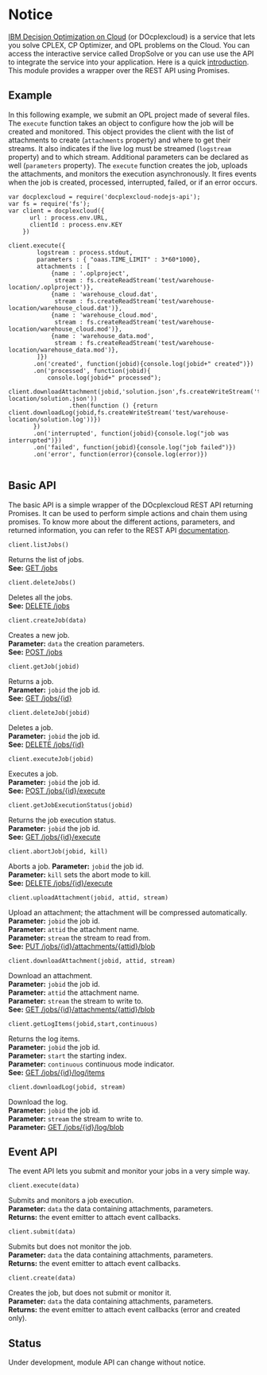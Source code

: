 # Notice


[IBM Decision Optimization on Cloud](http://www.ibm.com/software/analytics/docloud/) (or DOcplexcloud) is a service that lets you solve CPLEX, CP Optimizer, and OPL problems on the Cloud. You can access the interactive service called DropSolve or you can use use the API to integrate the service into your application. Here is a quick [introduction](http://developer.ibm.com/docloud/documentation/decision-optimization-on-cloud/). This module provides a wrapper over the REST API using Promises.

Example
-------

In this following example, we submit an OPL project made of several files. The `execute` function takes an object to configure how the job will
be created and monitored. This object provides the client with the list of attachments to create (`attachments` property) and where to get their streams. It also 
indicates if the live log must be streamed (`logstream` property) and to which stream. Additional parameters can be declared as well (`parameters` property).
The `execute` function creates the job, uploads the attachments, and monitors the execution asynchronously. It fires events when the job is created, processed, interrupted, failed, or if an error occurs. 

```
var docplexcloud = require('docplexcloud-nodejs-api');
var fs = require('fs');
var client = docplexcloud({
	  url : process.env.URL,
	  clientId : process.env.KEY
	})
	
client.execute({
		logstream : process.stdout,
		parameters : { "oaas.TIME_LIMIT" : 3*60*1000},
		attachments : [
	        {name : '.oplproject', 
	    	 stream : fs.createReadStream('test/warehouse-location/.oplproject')},
	        {name : 'warehouse_cloud.dat', 
		     stream : fs.createReadStream('test/warehouse-location/warehouse_cloud.dat')},
		    {name : 'warehouse_cloud.mod', 
			 stream : fs.createReadStream('test/warehouse-location/warehouse_cloud.mod')},
			{name : 'warehouse_data.mod', 
			 stream : fs.createReadStream('test/warehouse-location/warehouse_data.mod')},
	    ]})
	   .on('created', function(jobid){console.log(jobid+" created")})
	   .on('processed', function(jobid){
		   console.log(jobid+" processed");
		   client.downloadAttachment(jobid,'solution.json',fs.createWriteStream('test/warehouse-location/solution.json'))
		         .then(function () {return client.downloadLog(jobid,fs.createWriteStream('test/warehouse-location/solution.log'))})
	   })
	   .on('interrupted', function(jobid){console.log("job was interrupted")})
	   .on('failed', function(jobid){console.log("job failed")})
	   .on('error', function(error){console.log(error)})
	   		
```

Basic API
---------

The basic API is a simple wrapper of the DOcplexcloud REST API returning Promises. It can be used to perform simple actions and chain them using promises. To know more about the different actions, parameters, and returned information, you can refer to the REST API [documentation](https://api-swagger-oaas.docloud.ibmcloud.com/api_swagger/).

```
client.listJobs()
```
Returns the list of jobs.  
**See:** [GET /jobs](https://api-swagger-oaas.docloud.ibmcloud.com/api_swagger/#!/jobs/getJobs)
   
```
client.deleteJobs()
```
Deletes all the jobs.  
**See:** [DELETE /jobs](https://api-swagger-oaas.docloud.ibmcloud.com/api_swagger/#!/jobs/deleteJobs)

```
client.createJob(data)
```
Creates a new job.  
**Parameter:** `data` the creation parameters.  
**See:** [POST /jobs](https://api-swagger-oaas.docloud.ibmcloud.com/api_swagger/#!/jobs/createJob)
 
```
client.getJob(jobid)
```
Returns a job.  
**Parameter:** `jobid` the job id.  
**See:** [GET /jobs/{id}](https://api-swagger-oaas.docloud.ibmcloud.com/api_swagger/#!/jobs/getJob)
 
```
client.deleteJob(jobid)
```
Deletes a job.  
**Parameter:** `jobid` the job id.  
**See:** [DELETE /jobs/{id}](https://api-swagger-oaas.docloud.ibmcloud.com/api_swagger/#!/jobs/deleteJob)

```
client.executeJob(jobid)
```
Executes a job.  
**Parameter:** `jobid` the job id.  
**See:** [POST /jobs/{id}/execute](https://api-swagger-oaas.docloud.ibmcloud.com/api_swagger/#!/jobs/startJob)
 
```
client.getJobExecutionStatus(jobid)
```
Returns the job execution status.  
**Parameter:** `jobid` the job id.  
**See:** [GET /jobs/{id}/execute](https://api-swagger-oaas.docloud.ibmcloud.com/api_swagger/#!/jobs/getJobStatus)

```
client.abortJob(jobid, kill)
```
Aborts a job. 
**Parameter:** `jobid` the job id.  
**Parameter:** `kill` sets the abort mode to kill.  
**See:** [DELETE /jobs/{id}/execute](https://api-swagger-oaas.docloud.ibmcloud.com/api_swagger/#!/jobs/abortJob)
  
```
client.uploadAttachment(jobid, attid, stream)
```
Upload an attachment; the attachment will be compressed automatically.  
**Parameter:** `jobid` the job id.  
**Parameter:** `attid` the attachment name.  
**Parameter:** `stream` the stream to read from.  
**See:** [PUT /jobs/{id}/attachments/{attid}/blob](https://api-swagger-oaas.docloud.ibmcloud.com/api_swagger/#!/jobs/uploadJobAttachment)

```
client.downloadAttachment(jobid, attid, stream)
```
Download an attachment.  
**Parameter:** `jobid` the job id.  
**Parameter:** `attid` the attachment name.  
**Parameter:** `stream` the stream to write to.  
**See:** [GET /jobs/{id}/attachments/{attid}/blob](https://api-swagger-oaas.docloud.ibmcloud.com/api_swagger/#!/jobs/downloadJobAttachment)

``` 
client.getLogItems(jobid,start,continuous) 
```
Returns the log items.  
**Parameter:** `jobid` the job id.  
**Parameter:** `start` the starting index.  
**Parameter:** `continuous` continuous mode indicator.  
**See:** [GET /jobs/{id}/log/items](https://api-swagger-oaas.docloud.ibmcloud.com/api_swagger/#!/jobs/getJobLogItems)

```
client.downloadLog(jobid, stream)
```
Download the log.  
**Parameter:** `jobid` the job id.  
**Parameter:** `stream` the stream to write to.  
**Parameter:** [GET /jobs/{id}/log/blob](https://api-swagger-oaas.docloud.ibmcloud.com/api_swagger/#!/jobs/downloadLog)

Event API
---------

The event API lets you submit and monitor your jobs in a very simple way.  

```
client.execute(data)
```
Submits and monitors a job execution.  
**Parameter:** `data` the data containing attachments, parameters.  
**Returns:** the event emitter to attach event callbacks.  

```
client.submit(data)
```
Submits but does not monitor the job.  
**Parameter:** `data` the data containing attachments, parameters.  
**Returns:** the event emitter to attach event callbacks.  
 
```
client.create(data)
```
Creates the job, but does not submit or monitor it.  
**Parameter:** `data` the data containing attachments, parameters.  
**Returns:** the event emitter to attach event callbacks (error and created only).  

 
Status
------
Under development, module API can change without notice.

